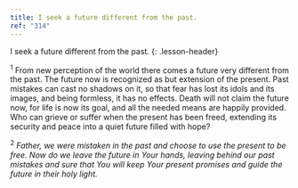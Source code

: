 ```yaml
---
title: I seek a future different from the past.
ref: "314"
---
```


I seek a future different from the past.
{: .lesson-header}

<sup>1</sup> From new perception of the world there comes a future very
different from the past. The future now is recognized as but extension
of the present. Past mistakes can cast no shadows on it, so that fear
has lost its idols and its images, and being formless, it has no
effects. Death will not claim the future now, for life is now its goal,
and all the needed means are happily provided. Who can grieve or suffer
when the present has been freed, extending its security and peace into a
quiet future filled with hope?

<sup>2</sup> *Father, we were mistaken in the past and choose to use the
present to be free. Now do we leave the future in Your hands, leaving
behind our past mistakes and sure that You will keep Your present
promises and guide the future in their holy light.*

